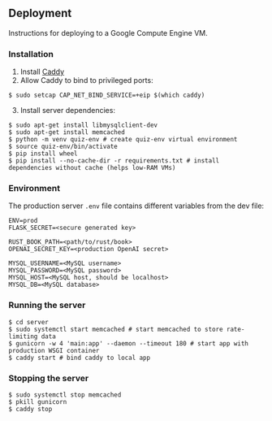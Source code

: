 ## Deployment

Instructions for deploying to a Google Compute Engine VM.

### Installation

1. Install [Caddy](https://caddyserver.com/docs/install#debian-ubuntu-raspbian)
2. Allow Caddy to bind to privileged ports:
```shell
$ sudo setcap CAP_NET_BIND_SERVICE=+eip $(which caddy)
```
3. Install server dependencies:
```shell
$ sudo apt-get install libmysqlclient-dev
$ sudo apt-get install memcached
$ python -m venv quiz-env # create quiz-env virtual environment
$ source quiz-env/bin/activate
$ pip install wheel
$ pip install --no-cache-dir -r requirements.txt # install dependencies without cache (helps low-RAM VMs)
```

### Environment

The production server `.env` file contains different variables from the dev file:
```
ENV=prod
FLASK_SECRET=<secure generated key>

RUST_BOOK_PATH=<path/to/rust/book>
OPENAI_SECRET_KEY=<production OpenAI secret>

MYSQL_USERNAME=<MySQL username>
MYSQL_PASSWORD=<MySQL password>
MYSQL_HOST=<MySQL host, should be localhost>
MYSQL_DB=<MySQL database>
```

### Running the server

```shell
$ cd server
$ sudo systemctl start memcached # start memcached to store rate-limiting data
$ gunicorn -w 4 'main:app' --daemon --timeout 180 # start app with production WSGI container
$ caddy start # bind caddy to local app
```

### Stopping the server

```shell
$ sudo systemctl stop memcached
$ pkill gunicorn
$ caddy stop
```
